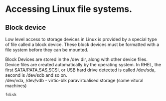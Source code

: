 # Accessing Linux file systems.

## Block device

Low level access to storage devices in Linux is provided by a special type of file called a block device. These block devices must be formatted with a file system before they can be mounted.

Block Devices are stored in the /dev dir, along with other device files. Device files are created automatically by the operating system. In RHEL, the first SATA/PATA,SAS,SCSI, or USB hard drive detected is called /dev/sda, second is /dev/sdb and so on.  
/dev/vda, /dev/vdb - virtio-blk paravirtualised storage (some vitural machines)

`fdisk`
